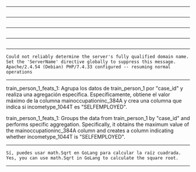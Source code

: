 
---
```
```
---
```
```
---
```
```
---
```
```
---
```
Could not reliably determine the server's fully qualified domain name. 
Set the 'ServerName' directive globally to suppress this message.
Apache/2.4.54 (Debian) PHP/7.4.33 configured -- resuming normal operations
```
---

train_person_1_feats_1: Agrupa los datos de train_person_1 por "case_id" y realiza una agregación específica. 
Específicamente, obtiene el valor máximo de la columna mainoccupationinc_384A y crea una columna que indica si incometype_1044T es "SELFEMPLOYED".


train_person_1_feats_1: Groups the data from train_person_1 by "case_id" and performs specific aggregation. 
Specifically, it obtains the maximum value of the mainoccupationinc_384A column and creates a column indicating whether incometype_1044T is "SELFEMPLOYED".

---

```
Sí, puedes usar math.Sqrt en GoLang para calcular la raíz cuadrada.
Yes, you can use math.Sqrt in GoLang to calculate the square root.
```
---
